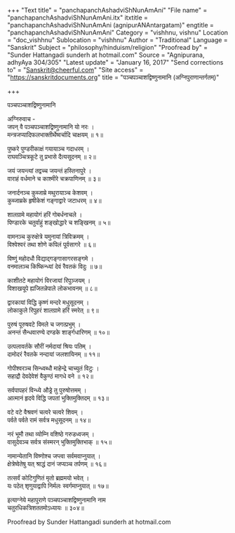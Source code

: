 +++
"Text title" = "panchapanchAshadviShNunAmAni"
"File name" = "panchapanchAshadviShNunAmAni.itx"
itxtitle = "panchapanchAshadviShNunAmAni (agnipurANAntargatam)"
engtitle = "panchapanchAshadviShNunAmAni"
Category = "vishhnu, vishnu"
Location = "doc_vishhnu"
Sublocation = "vishhnu"
Author = "Traditional"
Language = "Sanskrit"
Subject = "philosophy/hinduism/religion"
"Proofread by" = "Sunder Hattangadi sunderh at hotmail.com"
Source = "Agnipurana, adhyAya 304/305"
"Latest update" = "January 16, 2017"
"Send corrections to" = "Sanskrit@cheerful.com"
"Site access" = "https://sanskritdocuments.org"
title = "पञ्चपञ्चाशद्विष्णुनामानि (अग्निपुराणान्तर्गतम्)"

+++
  
 पञ्चपञ्चाशद्विष्णुनामानि   
  
अग्निरुवाच -  
जपन् वै पञ्चपञ्चाशद्विष्णुनामानि यो नरः ।  
मन्त्रजप्यादिफलभाक्तीर्थेष्वर्चादि चाक्षयम् ॥ १॥  
  
पुष्करे पुण्डरीकाक्षं गयायाञ्च गदाधरम् ।  
राघवञ्चित्रकूटे तु प्रभासे दैत्यसूदनम् ॥ २॥  
  
जयं जयन्त्यां तद्वच्च जयन्तं हस्तिनापुरे ।  
वाराहं वर्धमाने च काश्मीरे चक्रपाणिनम् ॥ ३॥  
  
जनार्दनञ्च कुब्जाम्रे मथुरायाञ्च केशवम् ।  
कुब्जाम्रके हृषीकेशं गङ्गाद्वारे जटाधरम् ॥ ४॥  
  
शालग्रामे महायोगं हरिं गोबर्धनाचले ।  
पिण्डारके चतुर्वाहुं शङ्खोद्धारे च शङ्खिनम् ॥ ५॥  
  
वामनञ्च कुरुक्षेत्रे यमुनायां त्रिविक्रमम् ।  
विश्वेश्वरं तथा शोणे कपिलं पूर्वसागरे ॥ ६॥  
  
विष्णुं महोदधौ विद्याद्गङ्गासागरसङ्गमे ।  
वनमालञ्च किष्किन्ध्यां देवं रैवतकं विदुः ॥ ७॥  
  
काशीतटे महायोगं विरजायां रिपुञ्जयम् ।  
विशाखयूपे ह्यजितन्नेपाले लोकभावनम् ॥ ८॥  
  
द्वारकायां विद्धि कृष्णं मन्दरे मधुसूदनम् ।  
लोकाकुले रिपुहरं शालग्रामे हरिं स्मरेत् ॥ ९॥  
  
पुरुषं पूरुषवटे विमले च जगत्प्रभुम् ।  
अनन्तं सैन्धवारण्ये दण्डके शार्ङ्गधारिणम् ॥ १०॥  
  
उत्पलावर्तके सौरीं नर्मदायां श्रियः पतिम् ।  
दामोदरं रैवतके नन्दायां जलशायिनम् ॥ ११॥  
  
गोपीश्वरञ्च सिन्ध्वब्धौ माहेन्द्रे चाच्युतं विटुः ।  
सहाद्रौ देवदेवेशं वैकुण्ठं मागधे वने ॥ १२॥  
  
सर्वपापहरं विन्ध्ये औड्रे तु पुरुषोत्तमम् ।  
आत्मानं हृदये विद्धि जपतां भुक्तिमुक्तिदम् ॥ १३॥  
  
वटे वटे वैश्रवणं चत्वरे चत्वरे शिवम् ।  
पर्वते पर्वते रामं सर्वत्र मधुसूदनम् ॥ १४॥  
  
नरं भूमौ तथा व्योम्नि वशिष्ठे गरुडध्वजम् ।  
वासुदेवञ्च सर्वत्र संस्मरन् भुक्तिमुक्तिभाक् ॥ १५॥  
  
नामान्येतानि विष्णोश्च जप्त्वा सर्वमवाप्नुयात् ।  
क्षेत्रेष्वेतेषु यत् श्राद्धं दानं जप्यञ्च तर्पणम् ॥ १६॥  
  
तत्सर्वं कोटिगुणितं मृतो ब्रह्ममयो भवेत् ।  
यः पठेत् शृणुयाद्वापि निर्मलः स्वर्गमाप्नुयात् ॥ १७॥  
  
इत्याग्नेये महापुराणे पञ्चपञ्चाशद्विष्णुनामानि नाम  
चतुरधिकत्रिशततमोऽध्यायः ॥ ३०४॥  
  
  
Proofread by Sunder Hattangadi sunderh at hotmail.com  
  
